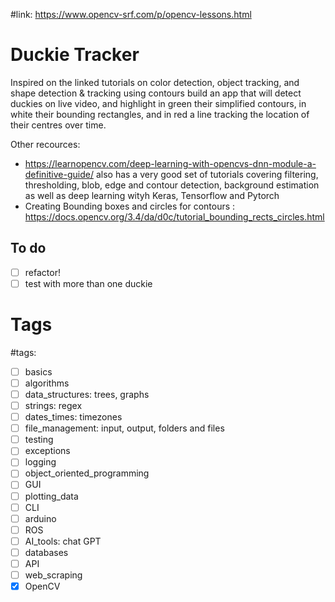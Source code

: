 #link: https://www.opencv-srf.com/p/opencv-lessons.html 

# Duckie Tracker
Inspired on the linked tutorials on color detection, object tracking, and shape detection & tracking using contours build an app that will detect duckies on live video, and highlight in green their simplified contours, in white their bounding rectangles, and in red a line tracking the location of their centres over time.

Other recources:
- https://learnopencv.com/deep-learning-with-opencvs-dnn-module-a-definitive-guide/ also has a very good set of tutorials covering filtering, thresholding, blob, edge and contour detection, background estimation as well as deep learning wityh Keras, Tensorflow and Pytorch
- Creating Bounding boxes and circles for contours : https://docs.opencv.org/3.4/da/d0c/tutorial_bounding_rects_circles.html

 ## To do
- [ ] refactor!
- [ ] test with more than one duckie

# Tags
#tags: 

- [ ] basics
- [ ] algorithms
- [ ] data_structures: trees, graphs
- [ ] strings: regex
- [ ] dates_times: timezones
- [ ] file_management: input, output, folders and files
- [ ] testing
- [ ] exceptions
- [ ] logging
- [ ] object_oriented_programming
- [ ] GUI
- [ ] plotting_data
- [ ] CLI
- [ ] arduino
- [ ] ROS
- [ ] AI_tools: chat GPT
- [ ] databases
- [ ] API
- [ ] web_scraping
- [x] OpenCV